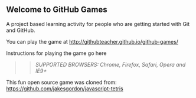 ## Welcome to GitHub Games

A project based learning activity for people who are getting started with Git and GitHub.

You can play the game at  http://githubteacher.github.io/github-games/

Instructions for playing the game go here
>> _*SUPPORTED BROWSERS*: Chrome, Firefox, Safari, Opera and IE9+_

This fun open source game was cloned from: https://github.com/jakesgordon/javascript-tetris
